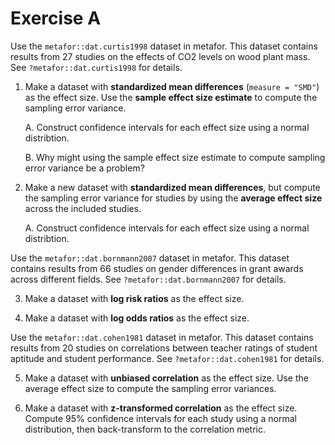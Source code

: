 # Exercise A

Use the `metafor::dat.curtis1998` dataset in metafor. 
This dataset contains results from 27 studies on the
effects of CO2 levels on wood plant mass. 
See `?metafor::dat.curtis1998` for details.
   
1. Make a dataset with **standardized mean differences** (`measure = "SMD"`)
   as the effect size. Use the **sample effect size estimate** to compute
   the sampling error variance.
   
   A. Construct confidence intervals for each effect size using a normal distribtion.
   
   B. Why might using the sample effect size estimate to compute sampling error
      variance be a problem?
    
      
2. Make a new dataset with **standardized mean differences**, but compute the
   sampling error variance for studies by using the **average effect size** 
   across the included studies. 
   
   A. Construct confidence intervals for each effect size using a normal distribtion.
   

Use the `metafor::dat.bornmann2007` dataset in metafor. 
This dataset contains results from 66 studies on gender differences in 
grant awards across different fields. 
See `?metafor::dat.bornmann2007` for details.

3. Make a dataset with **log risk ratios** as the effect size.

4. Make a dataset with **log odds ratios** as the effect size.


Use the `metafor::dat.cohen1981` dataset in metafor. 
This dataset contains results from 20 studies on correlations
between teacher ratings of student aptitude and student performance.
See `?metafor::dat.cohen1981` for details.

5. Make a dataset with **unbiased correlation** as the effect size.
   Use the average effect size to compute the sampling error variances.

6. Make a dataset with **z-transformed correlation** as the effect size.
   Compute 95% confidence intervals for each study using a normal
   distribution, then back-transform to the correlation metric.
